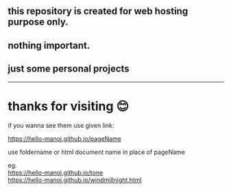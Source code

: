 ## this repository is created for web hosting purpose only. 
## nothing important. 
## just some personal projects 
___
# thanks for visiting 😊


if you wanna see them use given link:

https://hello-manoj.github.io/pageName

use foldername or html document name in place of pageName <br>

eg. <br>
https://hello-manoj.github.io/tone  <br>
https://hello-manoj.github.io/windmillnight.html
